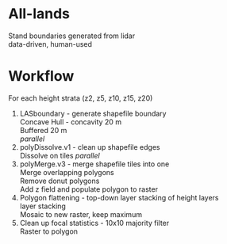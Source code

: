 # All-lands

Stand boundaries generated from lidar  
data-driven, human-used

# Workflow

For each height strata (z2, z5, z10, z15, z20)  
1. LASboundary - generate shapefile boundary  
  Concave Hull - concavity 20 m  
  Buffered 20 m  
  *parallel*
2. polyDissolve.v1 - clean up shapefile edges  
  Dissolve on tiles
  *parallel*
3. polyMerge.v3 - merge shapefile tiles into one  
  Merge overlapping polygons  
  Remove donut polygons  
  Add z field and populate
  polygon to raster
4. Polygon flattening -  top-down layer stacking of height layers  
  layer stacking  
  Mosaic to new raster, keep maximum  
5. Clean up
  focal statistics - 10x10 majority filter  
  Raster to polygon    


